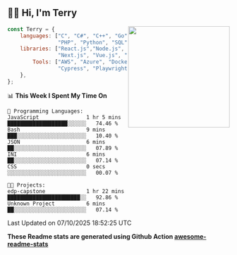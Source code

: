 <h2>👋🏻 Hi, I'm Terry</h2>

<img align='right' src="https://media.giphy.com/media/fkZukR450RQ1qnGaq9/giphy.gif" width="230">

```javascript
const Terry = {
    languages: ["C", "C#", "C++", "Go", "Java", "Javascript",
                "PHP", "Python", "SQL", "Typescript"],
    libraries: ["React.js","Node.js", ".Net", "Express.js",
                "Next.js", "Vue.js", "Astro.js", "CUDA"],
        Tools: ["AWS", "Azure", "Docker🐳", "Git", "Figma",
                "Cypress", "Playwright", "Postman", "Jira"],
    },
};
```
<!--START_SECTION:waka-->
📊 **This Week I Spent My Time On** 

```text
💬 Programming Languages: 
JavaScript               1 hr 5 mins         ███████████████████░░░░░░   74.46 % 
Bash                     9 mins              ███░░░░░░░░░░░░░░░░░░░░░░   10.40 % 
JSON                     6 mins              ██░░░░░░░░░░░░░░░░░░░░░░░   07.89 % 
INI                      6 mins              ██░░░░░░░░░░░░░░░░░░░░░░░   07.14 % 
CSS                      0 secs              ░░░░░░░░░░░░░░░░░░░░░░░░░   00.07 % 

🐱‍💻 Projects: 
edp-capstone             1 hr 22 mins        ███████████████████████░░   92.86 % 
Unknown Project          6 mins              ██░░░░░░░░░░░░░░░░░░░░░░░   07.14 % 
```


 Last Updated on 07/10/2025 18:52:25 UTC
<!--END_SECTION:waka-->

**These Readme stats are generated using Github Action [awesome-readme-stats](https://github.com/anmol098/waka-readme-stats)**
